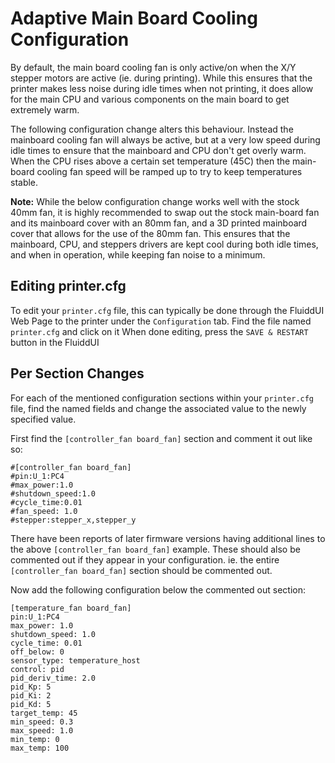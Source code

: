 # Adaptive Main Board Cooling Configuration

By default, the main board cooling fan is only active/on when the X/Y stepper motors are active (ie. during printing).
While this ensures that the printer makes less noise during idle times when not printing, it does allow for the main
CPU and various components on the main board to get extremely warm.

The following configuration change alters this behaviour.  Instead the mainboard cooling fan will always be active, but
at a very low speed during idle times to ensure that the mainboard and CPU don't get overly warm.  When the CPU rises
above a certain set temperature (45C) then the main-board cooling fan speed will be ramped up to try to keep temperatures
stable.

**Note:**  While the below configuration change works well with the stock 40mm fan, it is highly recommended to swap out
the stock main-board fan and its mainboard cover with an 80mm fan, and a 3D printed mainboard cover that allows for the
use of the 80mm fan.
This ensures that the mainboard, CPU, and steppers drivers are kept cool during both idle times, and when in operation,
while keeping fan noise to a minimum.


## Editing printer.cfg

To edit your `printer.cfg` file, this can typically be done through the FluiddUI Web Page to the printer under the `Configuration` tab.
Find the file named `printer.cfg` and click on it
When done editing, press the `SAVE & RESTART` button in the FluiddUI


## Per Section Changes

For each of the mentioned configuration sections within your `printer.cfg` file, find the named fields and change the associated value to the newly specified value.

First find the `[controller_fan board_fan]` section and comment it out like so:

```
#[controller_fan board_fan]
#pin:U_1:PC4
#max_power:1.0
#shutdown_speed:1.0
#cycle_time:0.01
#fan_speed: 1.0
#stepper:stepper_x,stepper_y
```
There have been reports of later firmware versions having additional lines to the above `[controller_fan board_fan]` example.
These should also be commented out if they appear in your configuration.  ie. the entire `[controller_fan board_fan]` section
should be commented out.


Now add the following configuration below the commented out section:

```
[temperature_fan board_fan]
pin:U_1:PC4
max_power: 1.0
shutdown_speed: 1.0
cycle_time: 0.01
off_below: 0
sensor_type: temperature_host
control: pid
pid_deriv_time: 2.0
pid_Kp: 5
pid_Ki: 2
pid_Kd: 5
target_temp: 45
min_speed: 0.3
max_speed: 1.0
min_temp: 0
max_temp: 100
```
